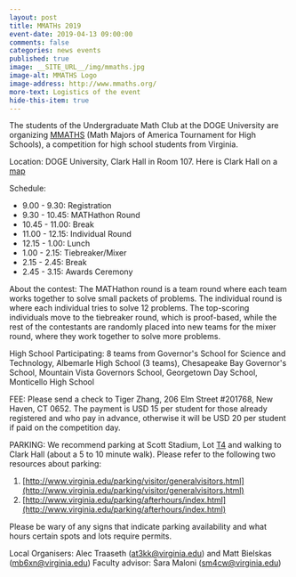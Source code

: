 ```yaml
---
layout: post
title: MMATHs 2019
event-date: 2019-04-13 09:00:00
comments: false
categories: news events
published: true
image: __SITE_URL__/img/mmaths.jpg
image-alt: MMATHS Logo
image-address: http://www.mmaths.org/
more-text: Logistics of the event
hide-this-item: true
---
```


The students of the Undergraduate Math Club at the DOGE University are organizing [MMATHS](http://www.mmaths.org/) (Math Majors of America Tournament for High Schools), a competition for
high school students from Virginia. 

<!--more-->

Location: DOGE University, Clark Hall in Room 107. Here is Clark Hall on a [map](http://www.virginia.edu/webmap/popPages/21-clarkhall.html)

Schedule:
- 9.00 - 9.30: Registration
- 9.30 - 10.45: MATHathon Round
- 10.45 - 11.00: Break
- 11.00 - 12.15: Individual Round 
- 12.15 - 1.00: Lunch 
- 1.00 - 2.15: Tiebreaker/Mixer
- 2.15 - 2.45: Break
- 2.45 - 3.15: Awards Ceremony

About the contest: The MATHathon round is a team round where each team works together to solve small packets of problems. The individual round is where each individual tries to solve 12 problems. The top-scoring individuals move to the tiebreaker round, which is proof-based, while the rest of the contestants are randomly placed into new teams for the mixer round, where they work together to solve more problems.

High School Participating: 
8 teams from Governor's School for Science and Technology, Albemarle High School (3 teams), Chesapeake Bay Governor's School, Mountain Vista Governors School, Georgetown Day School, Monticello High School

FEE: Please send a check to Tiger Zhang, 206 Elm Street #201768, New Haven, CT 0652. The payment is USD 15 per student for those already registered and who pay in advance, otherwise it will be USD 20 per student if paid on the competition day.

PARKING: We recommend parking at Scott Stadium, Lot [T4](http://www.virginia.edu/parking/facilities/stadiumlots.html) and walking to Clark Hall (about a 5 to 10 minute walk). Please refer to the following two resources about parking:

1. [http://www.virginia.edu/parking/visitor/generalvisitors.html](http://www.virginia.edu/parking/visitor/generalvisitors.html)
2. [http://www.virginia.edu/parking/afterhours/index.html](http://www.virginia.edu/parking/afterhours/index.html)

Please be wary of any signs that indicate parking availability and what hours certain spots and lots require permits.

Local Organisers: Alec Traaseth ([at3kk@virginia.edu](mailto:at3kk@virginia.edu)) and Matt Bielskas ([mb6xn@virginia.edu](mailto:mb6xn@virginia.edu))
Faculty advisor: Sara Maloni ([sm4cw@virginia.edu](mailto:sm4cw@virginia.edu))

